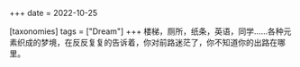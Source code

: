 +++
date = 2022-10-25

[taxonomies]
tags = ["Dream"]
+++ 
楼梯，厕所，纸条，英语，同学……各种元素织成的梦境，在反反复复的告诉着，你对前路迷茫了，你不知道你的出路在哪里。
<!-- more -->